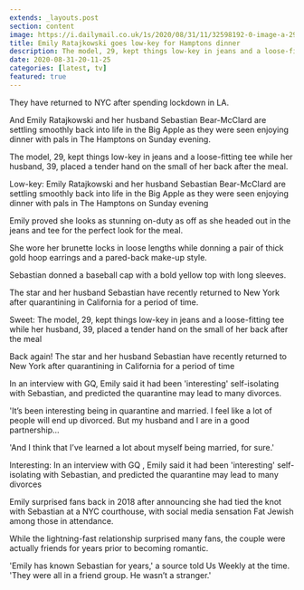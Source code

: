 ```yaml
---
extends: _layouts.post
section: content
image: https://i.dailymail.co.uk/1s/2020/08/31/11/32598192-0-image-a-29_1598869790787.jpg 
title: Emily Ratajkowski goes low-key for Hamptons dinner 
description: The model, 29, kept things low-key in jeans and a loose-fitting tee while her husband, 39, placed a tender hand on the small of her back after the meal 
date: 2020-08-31-20-11-25 
categories: [latest, tv] 
featured: true 
--- 
```

They have returned to NYC after spending lockdown in LA. 

And Emily Ratajkowski and her husband Sebastian Bear-McClard are settling smoothly back into life in the Big Apple as they were seen enjoying dinner with pals in The Hamptons on Sunday evening. 

The model, 29, kept things low-key in jeans and a loose-fitting tee while her husband, 39, placed a tender hand on the small of her back after the meal.  

Low-key: Emily Ratajkowski and her husband Sebastian Bear-McClard are settling smoothly back into life in the Big Apple as they were seen enjoying dinner with pals in The Hamptons on Sunday evening

Emily proved she looks as stunning on-duty as off as she headed out in the jeans and tee for the perfect look for the meal. 

She wore her brunette locks in loose lengths while donning a pair of thick gold hoop earrings and a pared-back make-up style.  

Sebastian donned a baseball cap with a bold yellow top with long sleeves.  

The star and her husband Sebastian have recently returned to New York after quarantining in California for a period of time. 

Sweet: The model, 29, kept things low-key in jeans and a loose-fitting tee while her husband, 39, placed a tender hand on the small of her back after the meal

Back again! The star and her husband Sebastian have recently returned to New York after quarantining in California for a period of time

In an interview with GQ, Emily said it had been 'interesting' self-isolating with Sebastian, and predicted the quarantine may lead to many divorces. 

'It’s been interesting being in quarantine and married. I feel like a lot of people will end up divorced. But my husband and I are in a good partnership...

'And I think that I’ve learned a lot about myself being married, for sure.'

Interesting: In an interview with GQ , Emily said it had been 'interesting' self-isolating with Sebastian, and predicted the quarantine may lead to many divorces 

Emily surprised fans back in 2018 after announcing she had tied the knot with Sebastian at a NYC courthouse, with social media sensation Fat Jewish among those in attendance.

While the lightning-fast relationship surprised many fans, the couple were actually friends for years prior to becoming romantic.

'Emily has known Sebastian for years,' a source told Us Weekly at the time. 'They were all in a friend group. He wasn’t a stranger.' 

